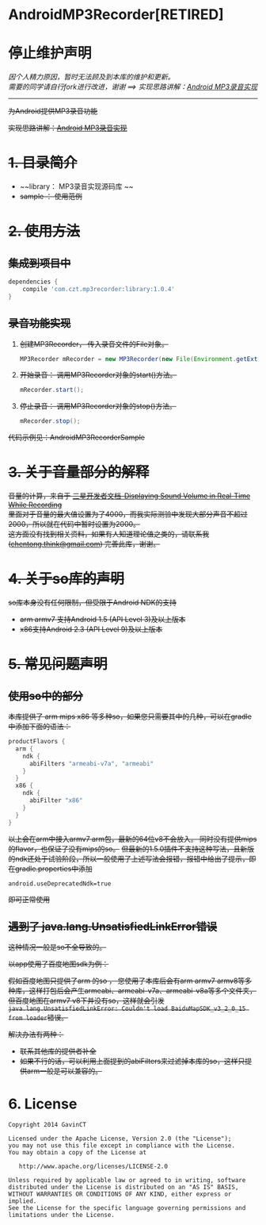 AndroidMP3Recorder[RETIRED]
==================
# 停止维护声明
*因个人精力原因，暂时无法顾及到本库的维护和更新。*    
*需要的同学请自行fork进行改进，谢谢   ==> 实现思路讲解：[Android MP3录音实现](http://www.cnblogs.com/ct2011/p/4080193.html)*   

---

~~为Android提供MP3录音功能~~

~~实现思路讲解：[Android MP3录音实现](http://www.cnblogs.com/ct2011/p/4080193.html)~~

# ~~1. 目录简介~~

- ~~library： MP3录音实现源码库 ~~
- ~~sample ： 使用范例~~ 

# ~~2. 使用方法~~
## ~~集成到项目中~~

```Groovy
dependencies {
    compile 'com.czt.mp3recorder:library:1.0.4'
}
```

## ~~录音功能实现~~
1. ~~创建MP3Recorder， 传入录音文件的File对象。~~

	```java
	MP3Recorder mRecorder = new MP3Recorder(new File(Environment.getExternalStorageDirectory(),"test.mp3"));
	```
2. ~~开始录音： 调用MP3Recorder对象的start()方法。~~

	```java
	mRecorder.start();
	```
3. ~~停止录音： 调用MP3Recorder对象的stop()方法。~~

	```java
	mRecorder.stop();
	```

~~代码示例见：AndroidMP3RecorderSample~~
# ~~3. 关于音量部分的解释~~
~~音量的计算，来自于 [三星开发者文档-Displaying Sound Volume in Real-Time While Recording](http://developer.samsung.com/technical-doc/view.do?v=T000000086)~~    
~~里面对于音量的最大值设置为了4000，而我实际测验中发现大部分声音不超过2000，所以就在代码中暂时设置为2000。~~  
~~这方面没有找到相关资料，如果有人知道理论值之类的，请联系我(chentong.think@gmail.com) 完善此库，谢谢。~~

# ~~4. 关于so库的声明~~
~~so库本身没有任何限制，但受限于Android NDK的支持~~ 
- ~~arm armv7 支持Android 1.5 (API Level 3)及以上版本~~
- ~~x86支持Android 2.3 (API Level 9)及以上版本~~

# ~~5. 常见问题声明~~

## ~~使用so中的部分~~

~~本库提供了 arm mips x86 等多种so，如果您只需要其中的几种，可以在gradle中添加下面的语法：~~

```groovy
productFlavors {
  arm {
    ndk {
      abiFilters "armeabi-v7a", "armeabi"
    }
  }
  x86 {
    ndk {
      abiFilter "x86"
    }
  }
}
```

~~以上会在arm中接入armv7 arm包，最新的64位v8不会放入。 同时没有提供mips的flavor，也保证了没有mips的so。~~ ~~但最新的1.5.0插件不支持这种写法，且新版的ndk还处于试验阶段，所以一般使用了上述写法会报错，报错中给出了提示，即在gradle.properties中添加~~

```
android.useDeprecatedNdk=true
```

~~即可正常使用~~

## ~~遇到了 java.lang.UnsatisfiedLinkError错误~~

~~这种情况一般是so不全导致的。~~

~~以app使用了百度地图sdk为例：~~   

~~假如百度地图只提供了arm 的so ， 您使用了本库后会有arm armv7 armv8等多种库，这样打包后会产生armeabi、armeabi-v7a、armeabi-v8a等多个文件夹，但百度地图在armv7 v8下并没有so，这样就会引发`java.lang.UnsatisfiedLinkError: Couldn't load BaiduMapSDK_v3_2_0_15 from loader`错误。~~  

~~解决办法有两种：~~

- ~~联系其他库的提供者补全~~
- ~~如果不行的话，可以利用上面提到的abiFilters来过滤掉本库的so，这样只提供arm一般是可以兼容的。~~


# 6. License

    Copyright 2014 GavinCT

    Licensed under the Apache License, Version 2.0 (the "License");
    you may not use this file except in compliance with the License.
    You may obtain a copy of the License at

       http://www.apache.org/licenses/LICENSE-2.0

    Unless required by applicable law or agreed to in writing, software
    distributed under the License is distributed on an "AS IS" BASIS,
    WITHOUT WARRANTIES OR CONDITIONS OF ANY KIND, either express or implied.
    See the License for the specific language governing permissions and
    limitations under the License.

